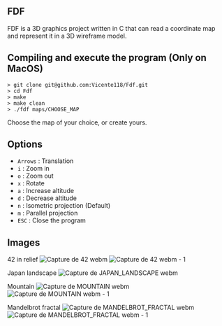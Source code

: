 ##                                                    FDF

FDF is a 3D graphics project written in C that can read a coordinate map and represent it in a 3D wireframe model.

## Compiling and execute the program (Only on MacOS)
```
> git clone git@github.com:Vicente118/Fdf.git
> cd Fdf
> make
> make clean
> ./fdf maps/CHOOSE_MAP
```
Choose the map of your choice, or create yours.

## Options

- `Arrows` : Translation
- `i`      : Zoom in
- `o`      : Zoom out
- `x`      : Rotate
- `a`      : Increase altitude
- `d`      : Decrease altitude
- `n`      : Isometric projection (Default)
- `m`      : Parallel projection
- `ESC`    : Close the program 

## Images
42 in relief
![Capture de 42 webm](https://github.com/Vicente118/Fdf/assets/150040812/eea13cb6-519d-41fb-9f0b-9c6c5939338d)
![Capture de 42 webm - 1](https://github.com/Vicente118/Fdf/assets/150040812/21bec9cd-6024-454f-bc64-8daaf240e60e)

Japan landscape
![Capture de JAPAN_LANDSCAPE webm](https://github.com/Vicente118/Fdf/assets/150040812/4b4cda59-eff6-4998-a09b-76c3f8c79698)

Mountain
![Capture de MOUNTAIN webm](https://github.com/Vicente118/Fdf/assets/150040812/ae1e6049-bdff-41d8-a6a6-fe33ca4c961e)
![Capture de MOUNTAIN webm - 1](https://github.com/Vicente118/Fdf/assets/150040812/72c70c14-de9f-4807-b7c0-057bb15520cf)

Mandelbrot fractal
![Capture de MANDELBROT_FRACTAL webm](https://github.com/Vicente118/Fdf/assets/150040812/e62d98ce-e76c-4ba6-8336-77eaf26bef7e)
![Capture de MANDELBROT_FRACTAL webm - 1](https://github.com/Vicente118/Fdf/assets/150040812/69cb7a6f-6947-43e3-b244-878109aaa963)




